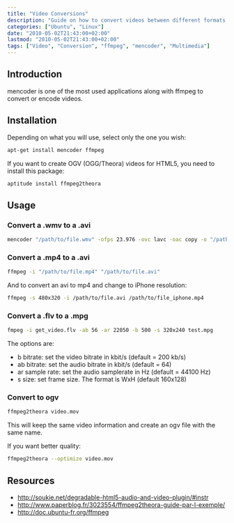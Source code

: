 ```yaml
---
title: "Video Conversions"
description: "Guide on how to convert videos between different formats using mencoder and ffmpeg on Linux"
categories: ["Ubuntu", "Linux"]
date: "2010-05-02T21:43:00+02:00"
lastmod: "2010-05-02T21:43:00+02:00"
tags: ["Video", "Conversion", "ffmpeg", "mencoder", "Multimedia"]
---
```


## Introduction

mencoder is one of the most used applications along with ffmpeg to convert or encode videos.

## Installation

Depending on what you will use, select only the one you wish:

```bash
apt-get install mencoder ffmpeg
```

If you want to create OGV (OGG/Theora) videos for HTML5, you need to install this package:

```bash
aptitude install ffmpeg2theora
```

## Usage

### Convert a .wmv to a .avi

```bash
mencoder "/path/to/file.wmv" -ofps 23.976 -ovc lavc -oac copy -o "/path/to/file.avi"
```

### Convert a .mp4 to a .avi

```bash
ffmpeg -i "/path/to/file.mp4" "/path/to/file.avi"
```

And to convert an avi to mp4 and change to iPhone resolution:

```bash
ffmpeg -s 480x320 -i /path/to/file.avi /path/to/file_iphone.mp4
```

### Convert a .flv to a .mpg

```bash
fmpeg -i get_video.flv -ab 56 -ar 22050 -b 500 -s 320x240 test.mpg
```

The options are:

- b bitrate: set the video bitrate in kbit/s (default = 200 kb/s)
- ab bitrate: set the audio bitrate in kbit/s (default = 64)
- ar sample rate: set the audio samplerate in Hz (default = 44100 Hz)
- s size: set frame size. The format is WxH (default 160x128)

### Convert to ogv

```bash
ffmpeg2theora video.mov
```

This will keep the same video information and create an ogv file with the same name.

If you want better quality:

```bash
ffmpeg2theora --optimize video.mov
```

## Resources
- http://soukie.net/degradable-html5-audio-and-video-plugin/#instr
- http://www.paperblog.fr/3023554/ffmpeg2theora-guide-par-l-exemple/
- http://doc.ubuntu-fr.org/ffmpeg
